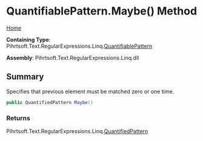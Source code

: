 # QuantifiablePattern\.Maybe\(\) Method

[Home](../../../../../../README.md)

**Containing Type**: Pihrtsoft\.Text\.RegularExpressions\.Linq\.[QuantifiablePattern](../README.md)

**Assembly**: Pihrtsoft\.Text\.RegularExpressions\.Linq\.dll

## Summary

Specifies that previous element must be matched zero or one time\.

```csharp
public QuantifiedPattern Maybe()
```

### Returns

Pihrtsoft\.Text\.RegularExpressions\.Linq\.[QuantifiedPattern](../../QuantifiedPattern/README.md)

